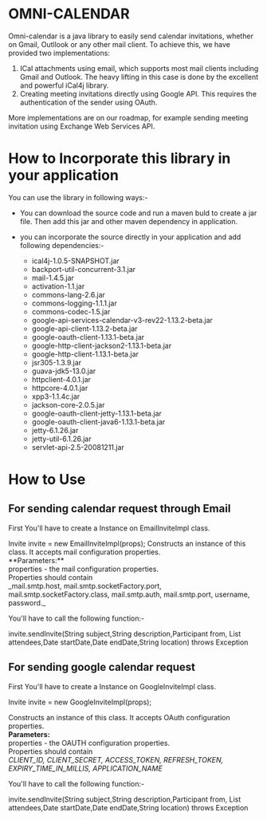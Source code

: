OMNI-CALENDAR
====================
Omni-calendar is a java library to easily send calendar invitations, whether on Gmail, Outllook or any other mail client. To achieve this, we have provided two implementations: <br>
1. ICal attachments using email, which supports most mail clients including Gmail and Outlook. The heavy lifting in this case is done by the excellent and powerful iCal4j library.<br>
2. Creating meeting invitations directly using Google API. This requires the authentication of the sender using OAuth.

More implementations are on our roadmap, for example sending meeting invitation using Exchange Web Services API.

How to Incorporate this library in your application
===========================

You can use the library in following ways:-

- You can download the source code and run a maven buld to create a jar file. Then add this jar and other maven dependency in application.
- you can incorporate the source directly in your application and add following dependencies:-
	
	- ical4j-1.0.5-SNAPSHOT.jar
	- backport-util-concurrent-3.1.jar
	- mail-1.4.5.jar
	- activation-1.1.jar
	- commons-lang-2.6.jar
	- commons-logging-1.1.1.jar
	- commons-codec-1.5.jar
	- google-api-services-calendar-v3-rev22-1.13.2-beta.jar
	- google-api-client-1.13.2-beta.jar
	- google-oauth-client-1.13.1-beta.jar
	- google-http-client-jackson2-1.13.1-beta.jar
	- google-http-client-1.13.1-beta.jar
	- jsr305-1.3.9.jar
	- guava-jdk5-13.0.jar
	- httpclient-4.0.1.jar
	- httpcore-4.0.1.jar
	- xpp3-1.1.4c.jar
	- jackson-core-2.0.5.jar
	- google-oauth-client-jetty-1.13.1-beta.jar
	- google-oauth-client-java6-1.13.1-beta.jar
	- jetty-6.1.26.jar
	- jetty-util-6.1.26.jar
	- servlet-api-2.5-20081211.jar

How to Use
=============================

For sending calendar request through Email
-------------------------------------------

<p>First You'll have to create a Instance on EmailInviteImpl class.</p>
    Invite invite = new EmailInviteImpl(props);
Constructs an instance of this class. It accepts mail configuration properties.<br>
**Parameters:**<br>
properties - the mail configuration properties. <br>Properties should contain <br>
_mail.smtp.host, mail.smtp.socketFactory.port, mail.smtp.socketFactory.class, mail.smtp.auth, mail.smtp.port, username, password._<br>

<p>You'll have to call the following function:-</P>
    invite.sendInvite(String subject,String description,Participant from,
    List<Participant> attendees,Date startDate,Date endDate,String location) throws Exception

For sending google calendar request 
-------------------------------------------
<p>First You'll have to create a Instance on GoogleInviteImpl class.</p>
    Invite invite = new GoogleInviteImpl(props);

Constructs an instance of this class. It accepts OAuth configuration properties.<br>
**Parameters:** <br>
properties - the OAUTH configuration properties.<br>
Properties should contain <br>
_CLIENT_ID, CLIENT_SECRET, ACCESS_TOKEN, REFRESH_TOKEN, EXPIRY_TIME_IN_MILLIS, APPLICATION_NAME_

<p>You'll have to call the following function:-</P>
    invite.sendInvite(String subject,String description,Participant from,
    List<Participant> attendees,Date startDate,Date endDate,String location) throws Exception
